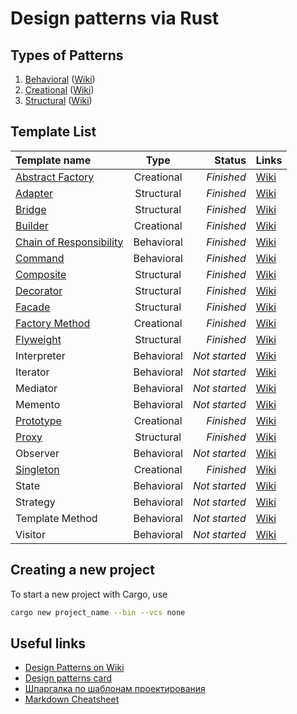 # Design patterns via Rust

## Types of Patterns

1. [Behavioral](behavioral/README.md) ([Wiki](https://en.wikipedia.org/wiki/Behavioral_pattern))
1. [Creational](creational/README.md) ([Wiki](https://en.wikipedia.org/wiki/Creational_pattern))
1. [Structural](structural/README.md) ([Wiki](https://en.wikipedia.org/wiki/Structural_pattern))

## Template List

Template name                                                     |    Type    |        Status | Links                                                                 |
:-----------------------------------------------------------------|:----------:|--------------:|:----------------------------------------------------------------------|
[Abstract Factory](creational/abstract%20factory/README.md)                 | Creational |    *Finished* | [Wiki](https://en.wikipedia.org/wiki/Abstract_factory_pattern)        |
[Adapter](structural/adapter/README.md)                                     | Structural |    *Finished* | [Wiki](https://en.wikipedia.org/wiki/Adapter_pattern)                 |
[Bridge](structural/bridge/README.md)                                       | Structural |    *Finished* | [Wiki](https://en.wikipedia.org/wiki/Bridge_pattern)                  |
[Builder](creational/builder/README.md)                                     | Creational |    *Finished* | [Wiki](https://en.wikipedia.org/wiki/Builder_pattern)                 |
[Chain of Responsibility](behavioral/chain%20of%20responsibility/README.md) | Behavioral |    *Finished* | [Wiki](https://en.wikipedia.org/wiki/Chain-of-responsibility_pattern) |
[Command](behavioral/command/README.md)                                     | Behavioral |    *Finished* | [Wiki](https://en.wikipedia.org/wiki/Command_pattern)                 |
[Composite](structural/composite/README.md)                                 | Structural |    *Finished* | [Wiki](https://en.wikipedia.org/wiki/Composite_pattern)               |
[Decorator](structural/decorator/README.md)                                 | Structural |    *Finished* | [Wiki](https://en.wikipedia.org/wiki/Decorator_pattern)               |
[Facade](structural/facade/README.md)                                       | Structural |    *Finished* | [Wiki](https://en.wikipedia.org/wiki/Facade_pattern)                  |
[Factory Method](creational/factory%20method/README.md)                     | Creational |    *Finished* | [Wiki](https://en.wikipedia.org/wiki/Factory_method_pattern)          |
[Flyweight](structural/flyweight/README.md)                                 | Structural |    *Finished* | [Wiki](https://en.wikipedia.org/wiki/Flyweight_pattern)               |
Interpreter                                                       | Behavioral | *Not started* | [Wiki](https://en.wikipedia.org/wiki/Interpreter_pattern)             |
Iterator                                                          | Behavioral | *Not started* | [Wiki](https://en.wikipedia.org/wiki/Iterator_pattern)                |
Mediator                                                          | Behavioral | *Not started* | [Wiki](https://en.wikipedia.org/wiki/Mediator_pattern)                |
Memento                                                           | Behavioral | *Not started* | [Wiki](https://en.wikipedia.org/wiki/Memento_pattern)                 |
[Prototype](creational/prototype/README.md)                                 | Creational |    *Finished* | [Wiki](https://en.wikipedia.org/wiki/Prototype_pattern)               |
[Proxy](structural/proxy/README.md)                                         | Structural |    *Finished* | [Wiki](https://en.wikipedia.org/wiki/Proxy_pattern)                   |
Observer                                                          | Behavioral | *Not started* | [Wiki](https://en.wikipedia.org/wiki/Observer_pattern)                |
[Singleton](creational/singleton/README.md)                                 | Creational |    *Finished* | [Wiki](https://en.wikipedia.org/wiki/Singleton_pattern)               |
State                                                             | Behavioral | *Not started* | [Wiki](https://en.wikipedia.org/wiki/State_pattern)                   |
Strategy                                                          | Behavioral | *Not started* | [Wiki](https://en.wikipedia.org/wiki/Strategy_pattern)                |
Template Method                                                   | Behavioral | *Not started* | [Wiki](https://en.wikipedia.org/wiki/Template_method_pattern)         |
Visitor                                                           | Behavioral | *Not started* | [Wiki](https://en.wikipedia.org/wiki/Visitor_pattern)                 |

## Creating a new project

To start a new project with Cargo, use

```bash
cargo new project_name --bin --vcs none
```

## Useful links

* [Design Patterns on Wiki](https://en.wikipedia.org/wiki/Design_Patterns)
* [Design patterns card](http://www.mcdonaldland.info/files/designpatterns/designpatternscard.pdf)
* [Шпаргалка по шаблонам проектирования](https://habrahabr.ru/post/210288/)
* [Markdown Cheatsheet](https://github.com/adam-p/markdown-here/wiki/Markdown-Cheatsheet)

